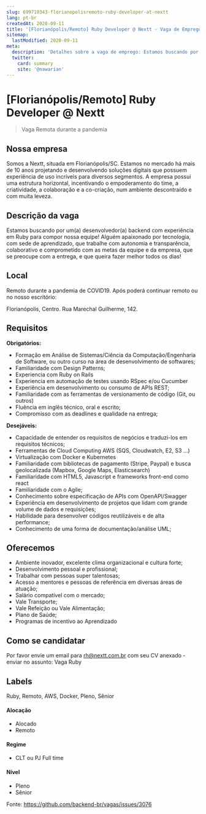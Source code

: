 ```yaml
---
slug: 699710343-florianopolisremoto-ruby-developer-at-nextt
lang: pt-br
createdAt: 2020-09-11
title: '[Florianópolis/Remoto] Ruby Developer @ Nextt - Vaga de Emprego'
sitemap:
  lastModified: 2020-09-11
meta:
  description: 'Detalhes sobre a vaga de emprego: Estamos buscando por um(a) desenvolvedor(a) backend com experiência em Ruby para compor nossa equipe! Alguém apaixonado por tecnologia, com sede de aprendizado, que trabalhe com autonomia e transparência, colaborativo e comprometido com as metas da equipe e da empresa, que se preocupe com a entrega, e que queira fazer melhor todos os dias!'
  twitter:
    card: summary
    site: '@nawarian'
---
```


# [Florianópolis/Remoto] Ruby Developer @ Nextt

> Vaga Remota durante a pandemia

## Nossa empresa

Somos a Nextt, situada em Florianópolis/SC. Estamos no mercado há mais de 10 anos projetando e desenvolvendo soluções digitais que possuem experiência de uso incríveis para diversos segmentos. A empresa possui uma estrutura horizontal, incentivando o empoderamento do time, a criatividade, a colaboração e a co-criação, num ambiente descontraído e com muita leveza.

## Descrição da vaga

Estamos buscando por um(a) desenvolvedor(a) backend com experiência em Ruby para compor nossa equipe! Alguém apaixonado por tecnologia, com sede de aprendizado, que trabalhe com autonomia e transparência, colaborativo e comprometido com as metas da equipe e da empresa, que se preocupe com a entrega, e que queira fazer melhor todos os dias!

## Local

Remoto durante a pandemia de COVID19.
Após poderá continuar remoto ou no nosso escritório:

Florianópolis, Centro.
Rua Marechal Guilherme, 142.

## Requisitos

**Obrigatórios:**
- Formação em Análise de Sistemas/Ciência da Computação/Engenharia de Software, ou outro curso na área de desenvolvimento de softwares;
- Familiaridade com Design Patterns;
- Experiencia com Ruby on Rails
- Experiencia em automação de testes usando RSpec e/ou Cucumber
- Experiência em desenvolvimento ou consumo de APIs REST;
- Familiaridade com as ferramentas de versionamento de código (Git, ou outros)
- Fluência em inglês técnico, oral e escrito;
- Compromisso com as deadlines e qualidade na entrega;

**Desejáveis:**
- Capacidade de entender os requisitos de negócios e traduzi-los em requisitos técnicos;
- Ferramentas de Cloud Computing AWS (SQS, Cloudwatch, E2, S3 ...)
- Virtualização com Docker e Kubernetes
- Familiaridade com bibliotecas de pagamento (Stripe, Paypal) e busca geolocalizada (Mapbox, Google Maps, Elasticsearch)
- Familiaridade com HTML5, Javascript e frameworks front-end como react
- Familiaridade com o Agile;
- Conhecimento sobre especificação de APIs com OpenAPI/Swagger
- Experiência em desenvolvimento de projetos que lidam com grande volume de dados e requisições;
- Habilidade para desenvolver códigos reutilizáveis e de alta performance;
- Conhecimento de uma forma de documentação/análise UML;

## Oferecemos

- Ambiente inovador, excelente clima organizacional e cultura forte;
- Desenvolvimento pessoal e profissional;
- Trabalhar com pessoas super talentosas;
- Acesso a mentores e pessoas de referência em diversas áreas de atuação;
- Salário compatível com o mercado;
- Vale Transporte;
- Vale Refeição ou Vale Alimentação;
- Plano de Saúde;
- Programas de incentivo ao Aprendizado


## Como se candidatar

Por favor envie um email para rh@nextt.com.br com seu CV anexado - enviar no assunto: Vaga Ruby

## Labels
Ruby, Remoto, AWS, Docker, Pleno, Sênior

#### Alocação
- Alocado
- Remoto

#### Regime
- CLT ou PJ Full time

#### Nível
- Pleno
- Sênior

Fonte: https://github.com/backend-br/vagas/issues/3076